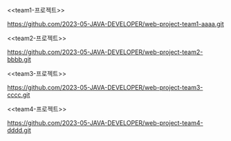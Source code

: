 <<team1-프로젝트>>

https://github.com/2023-05-JAVA-DEVELOPER/web-project-team1-aaaa.git

<<team2-프로젝트>>

https://github.com/2023-05-JAVA-DEVELOPER/web-project-team2-bbbb.git

<<team3-프로젝트>>

https://github.com/2023-05-JAVA-DEVELOPER/web-project-team3-cccc.git

<<team4-프로젝트>>

https://github.com/2023-05-JAVA-DEVELOPER/web-project-team4-dddd.git

